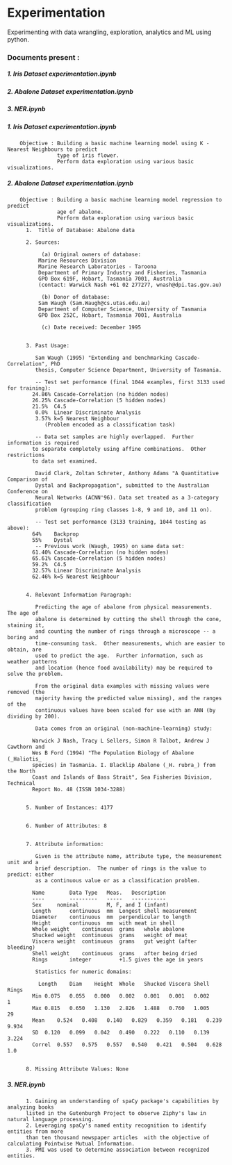 # Experimentation
Experimenting with data wrangling, exploration, analytics and ML using python.

### Documents present :
  ##### 1. Iris Dataset experimentation.ipynb
  ##### 2. Abalone Dataset experimentation.ipynb 
  ##### 3. NER.ipynb
  ##### 1. Iris Dataset experimentation.ipynb
        Objective : Building a basic machine learning model using K - Nearest Neighbours to predict 
                    type of iris flower. 
                    Perform data exploration using various basic visualizations.
  ##### 2. Abalone Dataset experimentation.ipynb 
        Objective : Building a basic machine learning model regression to predict 
                    age of abalone. 
                    Perform data exploration using various basic visualizations.
          1.  Title of Database: Abalone data

          2. Sources:

               (a) Original owners of database:
              Marine Resources Division
              Marine Research Laboratories - Taroona
              Department of Primary Industry and Fisheries, Tasmania
              GPO Box 619F, Hobart, Tasmania 7001, Australia
              (contact: Warwick Nash +61 02 277277, wnash@dpi.tas.gov.au)

               (b) Donor of database:
              Sam Waugh (Sam.Waugh@cs.utas.edu.au)
              Department of Computer Science, University of Tasmania
              GPO Box 252C, Hobart, Tasmania 7001, Australia

               (c) Date received: December 1995


          3. Past Usage:

             Sam Waugh (1995) "Extending and benchmarking Cascade-Correlation", PhD
             thesis, Computer Science Department, University of Tasmania.

             -- Test set performance (final 1044 examples, first 3133 used for training):
            24.86% Cascade-Correlation (no hidden nodes)
            26.25% Cascade-Correlation (5 hidden nodes)
            21.5%  C4.5
             0.0%  Linear Discriminate Analysis
             3.57% k=5 Nearest Neighbour
                (Problem encoded as a classification task)

             -- Data set samples are highly overlapped.  Further information is required
            to separate completely using affine combinations.  Other restrictions
            to data set examined.

             David Clark, Zoltan Schreter, Anthony Adams "A Quantitative Comparison of
             Dystal and Backpropagation", submitted to the Australian Conference on
             Neural Networks (ACNN'96). Data set treated as a 3-category classification
             problem (grouping ring classes 1-8, 9 and 10, and 11 on).

             -- Test set performance (3133 training, 1044 testing as above):
            64%    Backprop
            55%    Dystal
             -- Previous work (Waugh, 1995) on same data set:
            61.40% Cascade-Correlation (no hidden nodes)
            65.61% Cascade-Correlation (5 hidden nodes)
            59.2%  C4.5
            32.57% Linear Discriminate Analysis
            62.46% k=5 Nearest Neighbour


          4. Relevant Information Paragraph:

             Predicting the age of abalone from physical measurements.  The age of
             abalone is determined by cutting the shell through the cone, staining it,
             and counting the number of rings through a microscope -- a boring and
             time-consuming task.  Other measurements, which are easier to obtain, are
             used to predict the age.  Further information, such as weather patterns
             and location (hence food availability) may be required to solve the problem.

             From the original data examples with missing values were removed (the
             majority having the predicted value missing), and the ranges of the
             continuous values have been scaled for use with an ANN (by dividing by 200).

             Data comes from an original (non-machine-learning) study:

            Warwick J Nash, Tracy L Sellers, Simon R Talbot, Andrew J Cawthorn and
            Wes B Ford (1994) "The Population Biology of Abalone (_Haliotis_
            species) in Tasmania. I. Blacklip Abalone (_H. rubra_) from the North
            Coast and Islands of Bass Strait", Sea Fisheries Division, Technical
            Report No. 48 (ISSN 1034-3288)


          5. Number of Instances: 4177


          6. Number of Attributes: 8


          7. Attribute information:

             Given is the attribute name, attribute type, the measurement unit and a
             brief description.  The number of rings is the value to predict: either
             as a continuous value or as a classification problem.

            Name		Data Type	Meas.	Description
            ----		---------	-----	-----------
            Sex		nominal			M, F, and I (infant)
            Length		continuous	mm	Longest shell measurement
            Diameter	continuous	mm	perpendicular to length
            Height		continuous	mm	with meat in shell
            Whole weight	continuous	grams	whole abalone
            Shucked weight	continuous	grams	weight of meat
            Viscera weight	continuous	grams	gut weight (after bleeding)
            Shell weight	continuous	grams	after being dried
            Rings		integer			+1.5 gives the age in years

             Statistics for numeric domains:

              Length	Diam	Height	Whole	Shucked	Viscera	Shell	Rings
            Min	0.075	0.055	0.000	0.002	0.001	0.001	0.002	    1
            Max	0.815	0.650	1.130	2.826	1.488	0.760	1.005	   29
            Mean	0.524	0.408	0.140	0.829	0.359	0.181	0.239	9.934
            SD	0.120	0.099	0.042	0.490	0.222	0.110	0.139	3.224
            Correl	0.557	0.575	0.557	0.540	0.421	0.504	0.628	  1.0


          8. Missing Attribute Values: None
          
  ##### 3. NER.ipynb
          1. Gaining an understanding of spaCy package's capabilities by analyzing books 
          listed in the Gutenburgh Project to observe Ziphy's law in natural language processing.
          2. Leveraging spaCy's named entity recognition to identify entities from more 
          than ten thousand newspaper articles  with the objective of calculating Pointwise Mutual Information.
          3. PMI was used to determine association between recognized entities.
